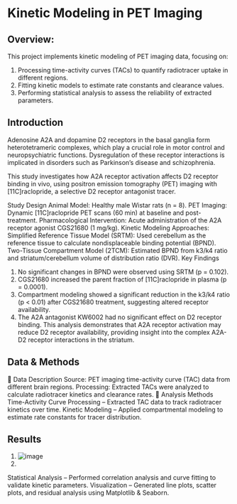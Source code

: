 # Kinetic Modeling in PET Imaging 
## Overview:
This project implements kinetic modeling of PET imaging data, focusing on:
1. Processing time-activity curves (TACs) to quantify radiotracer uptake in different regions.
2. Fitting kinetic models to estimate rate constants and clearance values.
3. Performing statistical analysis to assess the reliability of extracted parameters.
## Introduction
Adenosine A2A and dopamine D2 receptors in the basal ganglia form heterotetrameric complexes, which play a crucial role in motor control and neuropsychiatric functions. Dysregulation of these receptor interactions is implicated in disorders such as Parkinson’s disease and schizophrenia.

This study investigates how A2A receptor activation affects D2 receptor binding in vivo, using positron emission tomography (PET) imaging with [11C]raclopride, a selective D2 receptor antagonist tracer.

Study Design
Animal Model: Healthy male Wistar rats (n = 8).
PET Imaging: Dynamic [11C]raclopride PET scans (60 min) at baseline and post-treatment.
Pharmacological Intervention: Acute administration of the A2A receptor agonist CGS21680 (1 mg/kg).
Kinetic Modeling Approaches:
Simplified Reference Tissue Model (SRTM): Used cerebellum as the reference tissue to calculate nondisplaceable binding potential (BPND).
Two-Tissue Compartment Model (2TCM): Estimated BPND from k3/k4 ratio and striatum/cerebellum volume of distribution ratio (DVR).
Key Findings
1. No significant changes in BPND were observed using SRTM (p = 0.102).
2. CGS21680 increased the parent fraction of [11C]raclopride in plasma (p = 0.0001).
3. Compartment modeling showed a significant reduction in the k3/k4 ratio (p < 0.01) after CGS21680 treatment, suggesting altered receptor availability.
4. The A2A antagonist KW6002 had no significant effect on D2 receptor binding.
This analysis demonstrates that A2A receptor activation may reduce D2 receptor availability, providing insight into the complex A2A-D2 receptor interactions in the striatum.
## Data & Methods
🔹 Data Description
Source: PET imaging time-activity curve (TAC) data from different brain regions.
Processing: Extracted TACs were analyzed to calculate radiotracer kinetics and clearance rates.
🔹 Analysis Methods
Time-Activity Curve Processing – Extracted TAC data to track radiotracer kinetics over time.
Kinetic Modeling – Applied compartmental modeling to estimate rate constants for tracer distribution.
## Results
1. ![image](https://github.com/user-attachments/assets/8cbb9c39-ec1a-4f2d-a65f-7a92aaf15f8e)
2. 

Statistical Analysis – Performed correlation analysis and curve fitting to validate kinetic parameters.
Visualization – Generated line plots, scatter plots, and residual analysis using Matplotlib & Seaborn.
